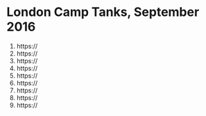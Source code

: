 # London Camp Tanks, September 2016

1. https://
2. https://
3. https://
4. https://
5. https://
6. https://
7. https://
8. https://
9. https://

